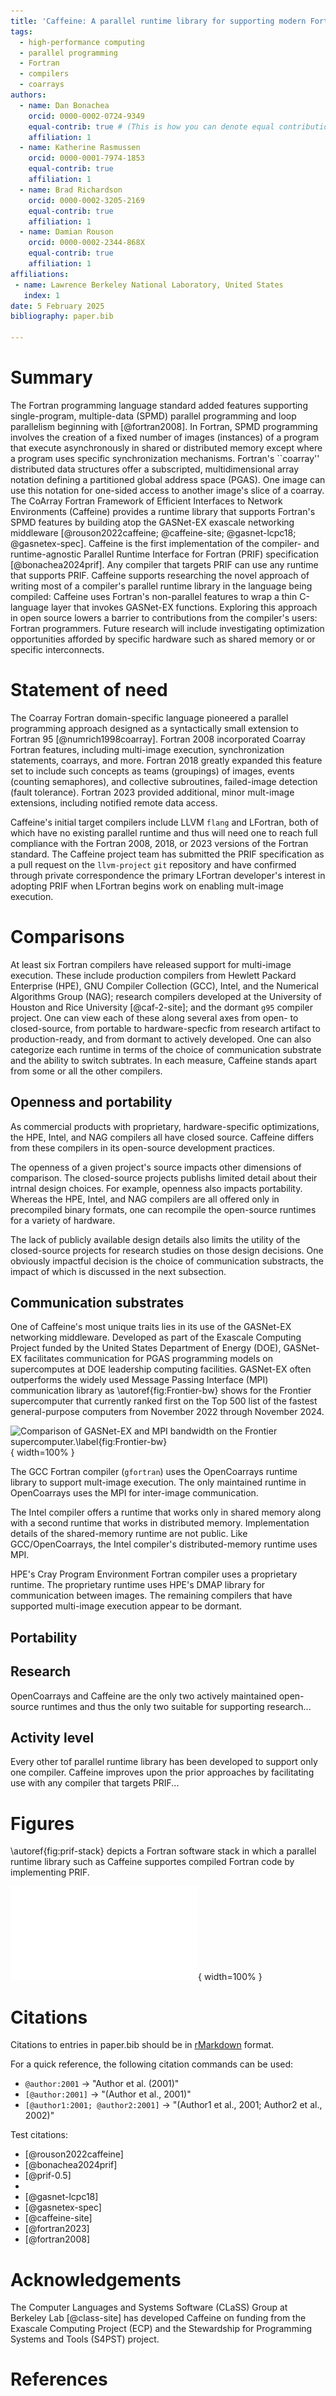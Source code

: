 ```yaml
---
title: 'Caffeine: A parallel runtime library for supporting modern Fortran compilers'
tags:
  - high-performance computing
  - parallel programming
  - Fortran
  - compilers
  - coarrays
authors:
  - name: Dan Bonachea
    orcid: 0000-0002-0724-9349
    equal-contrib: true # (This is how you can denote equal contributions between multiple authors)
    affiliation: 1
  - name: Katherine Rasmussen
    orcid: 0000-0001-7974-1853
    equal-contrib: true
    affiliation: 1
  - name: Brad Richardson
    orcid: 0000-0002-3205-2169
    equal-contrib: true
    affiliation: 1
  - name: Damian Rouson
    orcid: 0000-0002-2344-868X
    equal-contrib: true
    affiliation: 1
affiliations:
 - name: Lawrence Berkeley National Laboratory, United States
   index: 1
date: 5 February 2025
bibliography: paper.bib

---
```


# Summary

The Fortran programming language standard added features supporting
single-program, multiple-data (SPMD) parallel programming and loop
parallelism beginning with [@fortran2008].  In Fortran, SPMD programming
involves the creation of a fixed number of images (instances) of a
program that execute asynchronously in shared or distributed memory except
where a program uses specific synchronization mechanisms.  Fortran's
``coarray'' distributed data structures offer a subscripted,
multidimensional array notation defining a partitioned global address space
(PGAS).  One image can use this notation for one-sided access to another
image's slice of a coarray. The CoArray Fortran Framework of Efficient
Interfaces to Network Environments (Caffeine) provides a runtime library
that supports Fortran's SPMD features by building atop the GASNet-EX exascale
networking middleware [@rouson2022caffeine; @caffeine-site; @gasnet-lcpc18;
@gasnetex-spec].  Caffeine is the first implementation of the compiler- and
runtime-agnostic Parallel Runtime Interface for Fortran (PRIF) specification
[@bonachea2024prif].  Any compiler that targets PRIF can use any runtime that
supports PRIF.  Caffeine supports researching the novel approach of writing
most of a compiler's parallel runtime library in the language being compiled:
Caffeine uses Fortran's non-parallel features to wrap a thin C-language layer
that invokes GASNet-EX functions.  Exploring this approach in open source
lowers a barrier to contributions from the compiler's users: Fortran
programmers.  Future research will include investigating optimization
opportunities afforded by specific hardware such as shared memory or 
or specific interconnects.

# Statement of need

The Coarray Fortran domain-specific language pioneered a parallel programming
approach designed as a syntactically small extension to Fortran 95
[@numrich1998coarray].  Fortran 2008 incorporated Coarray Fortran features, 
including multi-image execution, synchronization statements, coarrays, and more.
Fortran 2018 greatly expanded this feature set to include such concepts as 
teams (groupings) of images, events (counting semaphores), and collective
subroutines, failed-image detection (fault tolerance). Fortran 2023 provided
additional, minor mult-image extensions, including notified remote data access.

Caffeine's initial target compilers include LLVM `flang` and LFortran, both of
which have no existing parallel runtime and thus will need one to reach full
compliance with the Fortran 2008, 2018, or 2023 versions of the Fortran standard.
The Caffeine project team has submitted the PRIF specification as a pull request
on the `llvm-project` `git` repository and have confirmed through private
correspondence the primary LFortran developer's interest in adopting PRIF when
LFortran begins work on enabling mult-image execution.

# Comparisons

At least six Fortran compilers have released support for multi-image execution.
These include production compilers from Hewlett Packard Enterprise (HPE),
GNU Compiler Collection (GCC), Intel, and the Numerical Algorithms Group (NAG);
research compilers developed at the University of Houston and Rice University [@caf-2-site];
and the dormant `g95` compiler project.  One can view each of
these along several axes from open- to closed-source, from portable to hardware-specfic
from research artifact to production-ready, and from dormant to actively developed.
One can also categorize each runtime in terms of the choice of communication
substrate and the ability to switch subtrates.  In each measure, Caffeine stands
apart from some or all the other compilers.

## Openness and portability

As commercial products with proprietary, hardware-specific optimizations, the
HPE, Intel, and NAG compilers all have closed source. Caffeine differs from these
compilers in its open-source development practices.  

The openness of a given project's source impacts other dimensions of comparison.
The closed-source projects publishs limited detail about their intrnal design
choices.  For example, openness also impacts portability.  Whereas the HPE, Intel,
and NAG compilers are all offered only in precompiled binary formats, one can
recompile the open-source runtimes for a variety of hardware.

The lack of publicly available design details also limits the utility of the
closed-source projects for research studies on those design decisions.  One
obviously impactful decision is the choice of communication substracts, the
impact of which is discussed in the next subsection.

## Communication substrates
One of Caffeine's most unique traits lies in its use of the GASNet-EX networking
middleware.  Developed as part of the Exascale Computing Project funded by the
United States Department of Energy (DOE), GASNet-EX facilitates communication 
for PGAS programming models on supercomputes at DOE leadership computing
facilities.  GASNet-EX often outperforms the widely used Message Passing
Interface (MPI) communication library as \autoref{fig:Frontier-bw}
shows for the Frontier supercomputer that currently ranked first on the Top 500
list of the fastest general-purpose computers from November 2022 through
November 2024.

![Comparison of GASNet-EX and MPI bandwidth on the Frontier supercomputer.\label{fig:Frontier-bw}](Frontier-bw){ width=100% }

The GCC Fortran compiler (`gfortran`) uses the OpenCoarrays runtime library 
to support mult-image execution.  The only maintained runtime in OpenCoarrays
uses the MPI for inter-image communication.

The Intel compiler offers a runtime that works only in shared memory along with 
a second runtime that works in distributed memory.  Implementation details of the
shared-memory runtime are not public.  Like GCC/OpenCoarrays, the Intel
compiler's distributed-memory runtime uses MPI.

HPE's Cray Program Environment Fortran compiler uses a proprietary runtime.
The proprietary runtime uses HPE's DMAP library for communication between images.
The remaining compilers that have supported multi-image execution appear to be
dormant.

## Portability

## Research
OpenCoarrays and Caffeine are the only two actively maintained open-source runtimes
and thus the only two suitable for supporting research...

## Activity level

Every other tof parallel runtime library has been developed to support only one
compiler.  Caffeine improves upon the prior approaches by facilitating use with
any compiler that targets PRIF...

# Figures

\autoref{fig:prif-stack} depicts a Fortran software stack in which a parallel runtime library such as Caffeine supportes compiled Fortran code by implementing PRIF.

![The parallel Fortran software stack enabled by the Caffeine parallel runtime PRIF implementation.\label{fig:prif-stack}](PRIF-software-stack-with-more.pdf){ width=100% }

# Citations

Citations to entries in paper.bib should be in
[rMarkdown](http://rmarkdown.rstudio.com/authoring_bibliographies_and_citations.html)
format.

For a quick reference, the following citation commands can be used:
- `@author:2001`  ->  "Author et al. (2001)"
- `[@author:2001]` -> "(Author et al., 2001)"
- `[@author1:2001; @author2:2001]` -> "(Author1 et al., 2001; Author2 et al., 2002)"

Test citations:

* [@rouson2022caffeine]
* [@bonachea2024prif]
* [@prif-0.5]
* 
* [@gasnet-lcpc18]
* [@gasnetex-spec]
* [@caffeine-site]
* [@fortran2023]
* [@fortran2008]


# Acknowledgements

The Computer Languages and Systems Software (CLaSS) Group at Berkeley Lab [@class-site]
has developed Caffeine on funding from the Exascale Computing Project (ECP) and the Stewardship for Programming Systems and Tools (S4PST) project.

# References
